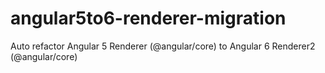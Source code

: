 # angular5to6-renderer-migration
Auto refactor Angular 5 Renderer (@angular/core) to Angular 6 Renderer2 (@angular/core)

